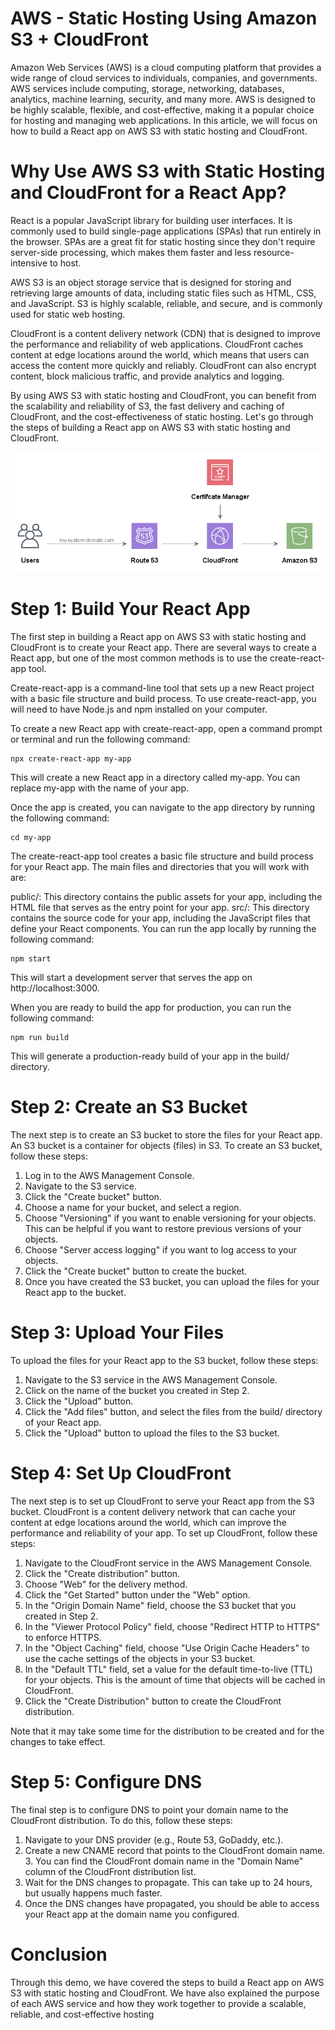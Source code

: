 # AWS - Static Hosting Using Amazon S3 + CloudFront

Amazon Web Services (AWS) is a cloud computing platform that provides a wide range of cloud services to individuals, companies, and governments. AWS services include computing, storage, networking, databases, analytics, machine learning, security, and many more. AWS is designed to be highly scalable, flexible, and cost-effective, making it a popular choice for hosting and managing web applications. In this article, we will focus on how to build a React app on AWS S3 with static hosting and CloudFront.

# Why Use AWS S3 with Static Hosting and CloudFront for a React App?

React is a popular JavaScript library for building user interfaces. It is commonly used to build single-page applications (SPAs) that run entirely in the browser. SPAs are a great fit for static hosting since they don't require server-side processing, which makes them faster and less resource-intensive to host.

AWS S3 is an object storage service that is designed for storing and retrieving large amounts of data, including static files such as HTML, CSS, and JavaScript. S3 is highly scalable, reliable, and secure, and is commonly used for static web hosting.

CloudFront is a content delivery network (CDN) that is designed to improve the performance and reliability of web applications. CloudFront caches content at edge locations around the world, which means that users can access the content more quickly and reliably. CloudFront can also encrypt content, block malicious traffic, and provide analytics and logging.

By using AWS S3 with static hosting and CloudFront, you can benefit from the scalability and reliability of S3, the fast delivery and caching of CloudFront, and the cost-effectiveness of static hosting. Let's go through the steps of building a React app on AWS S3 with static hosting and CloudFront.

![Alt text](img/architecture.png)

# Step 1: Build Your React App

The first step in building a React app on AWS S3 with static hosting and CloudFront is to create your React app. There are several ways to create a React app, but one of the most common methods is to use the create-react-app tool.

Create-react-app is a command-line tool that sets up a new React project with a basic file structure and build process. To use create-react-app, you will need to have Node.js and npm installed on your computer.

To create a new React app with create-react-app, open a command prompt or terminal and run the following command:

```
npx create-react-app my-app
```

This will create a new React app in a directory called my-app. You can replace my-app with the name of your app.

Once the app is created, you can navigate to the app directory by running the following command:

```
cd my-app
```

The create-react-app tool creates a basic file structure and build process for your React app. The main files and directories that you will work with are:

public/: This directory contains the public assets for your app, including the HTML file that serves as the entry point for your app.
src/: This directory contains the source code for your app, including the JavaScript files that define your React components.
You can run the app locally by running the following command:

```
npm start
```

This will start a development server that serves the app on http://localhost:3000.

When you are ready to build the app for production, you can run the following command:

```
npm run build
```

This will generate a production-ready build of your app in the build/ directory.

# Step 2: Create an S3 Bucket

The next step is to create an S3 bucket to store the files for your React app. An S3 bucket is a container for objects (files) in S3. To create an S3 bucket, follow these steps:

1. Log in to the AWS Management Console.
2. Navigate to the S3 service.
3. Click the "Create bucket" button.
4. Choose a name for your bucket, and select a region.
5. Choose "Versioning" if you want to enable versioning for your objects. This can be helpful if you want to restore previous versions of your objects.
6. Choose "Server access logging" if you want to log access to your objects.
7. Click the "Create bucket" button to create the bucket.
8. Once you have created the S3 bucket, you can upload the files for your React app to the bucket.

# Step 3: Upload Your Files

To upload the files for your React app to the S3 bucket, follow these steps:

1. Navigate to the S3 service in the AWS Management Console.
2. Click on the name of the bucket you created in Step 2.
3. Click the "Upload" button.
4. Click the "Add files" button, and select the files from the build/ directory of your React app.
5. Click the "Upload" button to upload the files to the S3 bucket.

# Step 4: Set Up CloudFront

The next step is to set up CloudFront to serve your React app from the S3 bucket. CloudFront is a content delivery network that can cache your content at edge locations around the world, which can improve the performance and reliability of your app. To set up CloudFront, follow these steps:

1. Navigate to the CloudFront service in the AWS Management Console.
2. Click the "Create distribution" button.
3. Choose "Web" for the delivery method.
4. Click the "Get Started" button under the "Web" option.
5. In the "Origin Domain Name" field, choose the S3 bucket that you created in Step 2.
6. In the "Viewer Protocol Policy" field, choose "Redirect HTTP to HTTPS" to enforce HTTPS.
7. In the "Object Caching" field, choose "Use Origin Cache Headers" to use the cache settings of the objects in your S3 bucket.
8. In the "Default TTL" field, set a value for the default time-to-live (TTL) for your objects. This is the amount of time that objects will be cached in CloudFront.
9. Click the "Create Distribution" button to create the CloudFront distribution.

Note that it may take some time for the distribution to be created and for the changes to take effect.

# Step 5: Configure DNS

The final step is to configure DNS to point your domain name to the CloudFront distribution. To do this, follow these steps:

1. Navigate to your DNS provider (e.g., Route 53, GoDaddy, etc.).
2. Create a new CNAME record that points to the CloudFront domain name. 3. You can find the CloudFront domain name in the "Domain Name" column of the CloudFront distribution list.
4. Wait for the DNS changes to propagate. This can take up to 24 hours, but usually happens much faster.
5. Once the DNS changes have propagated, you should be able to access your React app at the domain name you configured.

# Conclusion

Through this demo, we have covered the steps to build a React app on AWS S3 with static hosting and CloudFront. We have also explained the purpose of each AWS service and how they work together to provide a scalable, reliable, and cost-effective hosting
